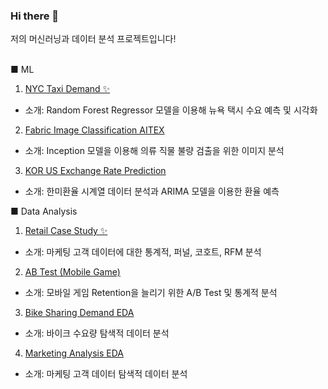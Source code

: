 ### Hi there 👋

저의 머신러닝과 데이터 분석 프로젝트입니다!\
<br />

<!--
**sunnyl94/sunnyl94** is a ✨ _special_ ✨ repository because its `README.md` (this file) appears on your GitHub profile.

Here are some ideas to get you started:

- 🔭 I’m currently working on ...
- 🌱 I’m currently learning ...
- 👯 I’m looking to collaborate on ...
- 🤔 I’m looking for help with ...
- 💬 Ask me about ...
- 📫 How to reach me: ...
- 😄 Pronouns: ...
- ⚡ Fun fact: ...
-->

■ ML
1. [NYC Taxi Demand ✨](https://github.com/sunnyl94/NYC_Taxi_Demand)
- 소개: Random Forest Regressor 모델을 이용해 뉴욕 택시 수요 예측 및 시각화

2. [Fabric Image Classification AITEX](https://github.com/sunnyl94/Fabric_Image_Classification_AITEX)
- 소개: Inception 모델을 이용해 의류 직물 불량 검출을 위한 이미지 분석

3. [KOR US Exchange Rate Prediction](https://github.com/sunnyl94/KOR_US_Exchange_Rate_Prediction)
- 소개: 한미환율 시계열 데이터 분석과 ARIMA 모델을 이용한 환율 예측

■ Data Analysis
1. [Retail Case Study ✨](https://github.com/sunnyl94/Data-Analysis-Folder/blob/main/Retail_Case_Study.ipynb)
- 소개: 마케팅 고객 데이터에 대한 통계적, 퍼널, 코호트, RFM 분석

2. [AB Test (Mobile Game)](https://github.com/sunnyl94/Data-Analysis-Folder/blob/main/AB_Test%20(Mobile%20Game).ipynb)
- 소개: 모바일 게임 Retention을 늘리기 위한 A/B Test 및 통계적 분석

3. [Bike Sharing Demand EDA](https://github.com/sunnyl94/Data-Analysis-Folder/blob/main/bike-sharing-demand-eda.ipynb)
- 소개: 바이크 수요량 탐색적 데이터 분석

4. [Marketing Analysis EDA](https://github.com/sunnyl94/Data-Analysis-Folder/blob/main/marketing-analysis-eda.ipynb)
- 소개: 마케팅 고객 데이터 탐색적 데이터 분석

